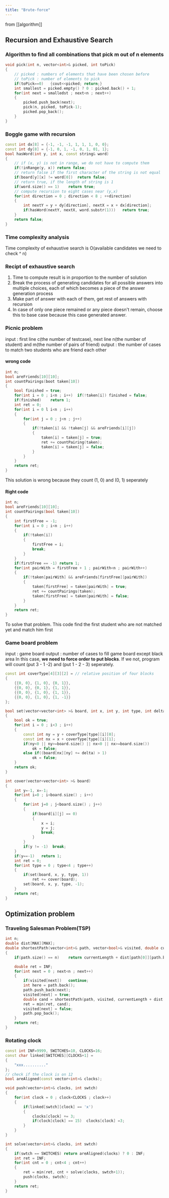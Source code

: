 ```yaml
---
title: "Brute-force"
---
```

from [[algorithm]]

## Recursion and Exhaustive Search
### Algorithm to find all combinations that pick m out of n elements

```C++
void pick(int n, vector<int>& picked, int toPick)
{
    // picked : numbers of elements that have been chosen before
    // toPick : number of elements to pick 
    if(toPick==0)   {cout<<picked; return;}
    int smallest = picked.empty() ? 0 : picked.back() + 1;
    for(int next = smalledst ; next<n ; next++)
    {
        picked.push_back(next);
        pick(n, picked, toPick-1);
        picked.pop_back();
    }
}
```
### Boggle game with recursion
```C++
const int dx[8] = {-1, -1, -1, 1, 1, 1, 0, 0};
const int dy[8] = {-1, 0, 1, -1, 0, 1, 01, 1};
bool hasWord(int y, int x, const string& word)
{
    // if (x, y) is not in range, we do not have to compute them
    if(!inRange(y, x)) return false;
    // return false if the first character of the string is not equal
    if(board[y][x] != word[0])  return false;
    // return true, if the length of string is 1
    if(word.size() == 1)    return true;
    // compute recursion to eight cases near (y,x)
    for(int direction = 0 ; direction < 8 ; ++direction)
    {
        int nextY = y + dy[direction], nextX = x + dx[direction];
        if(hasWord(nextY, nextX, word.substr(1)))   return true;
    }
    return false;
}
```
### Time complexity analysis
Time complexity of exhaustive search is O(available candidates we need to check ^ n)

### Recipt of exhaustive search
1. Time to compute result is in proportion to the number of solution
2. Break the process of generating candidates for all possible answers into multiple choices, each of which becomes a piece of the answer generation process
3. Make part of answer with each of them, get rest of answers with recursion
4. In case of only one piece remained or any piece doesn't remain, choose this to base case because this case generated answer.

### Picnic problem
input : first line c(the number of testcase), next line n(the number of student) and m(the number of pairs of friend)
output : the number of cases to match two students who are friend each other
#### wrong code
``` C++
int n;
bool areFriends[10][10];
int countPairings(boot taken[10])
{
    bool finished = true;
    for(int i = 0 ; i<n ; i++)  if(!taken[i]) finished = false;
    if(finished)    return 1;
    int ret = 0;
    for(int i = 0 l i<n ; i++)
    {
        for(int j = 0 ; j<n ; j++)
        {
            if(!taken[i] && !taken[j] && areFriends[i][j])
            {
                taken[i] = taken[j] = true;
                ret += countPairing(taken);
                taken[i] = taken[j] = false;
            }
        }
    }
    return ret;
}
```
This solution is wrong because they count (1, 0) and (0, 1) seperately

#### Right code
``` C++
int n;
bool areFriends[10][10];
int countPairings(bool taken[10])
{
    int firstFree = -1;
    for(int i = 0 ; i<n ; i++)
    {
        if(!taken[i])
        {
            firstFree = i;
            break;
        }
    }
    if(firstFree == -1) return 1;
    for(int pairWith = firstFree + 1 ; pairWith<n ; pairWith++)
    {
        if(!taken[pairWith] && areFriends[firstFree][pairWith])
        {
            taken[firstFree] = taken[pairWith] = true;
            ret += countPairings(taken);
            taken[firstFree] = taken[pairWith] = false;
        }
    }
    return ret;
}
```
To solve that problem. This code find the first student who are not matched yet and match him first

### Game board problem
input : game board
output : number of cases to fill game board except black area
In this case, **we need to force order to put blocks**. If we not, program will count (put 3 - 1 -2) and (put 1 - 2 - 3) seperately.

```C++
const int coverType[4][3][2] = // relative position of four blocks
{
    {{0, 0}, {1, 0}, {0, 1}},
    {{0, 0}, {0, 1}, {1, 1}},
    {{0, 0}, {1, 0}, {1, 1}},
    {{0, 0}, {1, 0}, {1, -1}}
};

bool set(vector<vector<int> >& board, int x, int y, int type, int delta)
{
    bool ok = true;
    for(int i = 0 ; i<3 ; i++)
    {
        const int ny = y + coverType[type][i][0];
        const int nx = x + coverType[type][i][1];
        if(ny<0 || ny>=board.size() || nx<0 || nx>=board.size())
            ok = false;
        else if((board[nx][ny] += delta) > 1)
            ok = false;
    }
    return ok;
}

int cover(vector<vector<int> >& board)
{
    int y=-1, x=-1;
    for(int i=0 ; i<board.size() ; i++)
    {
        for(int j=0 ; j<board.size() ; j++)
        {
            if(board[i][j] == 0)
            {
                x = i;
                y = j;
                break;
            }
        }
        if(y != -1)  break;
    }
    if(y==-1)   return 1;
    int ret = 0;
    for(int type = 0 ; type<4 ; type++)
    {
        if(set(board, x, y, type, 1))
            ret += cover(board);
        set(board, x, y, type, -1);
    }
    return ret;
}
```
## Optimization problem
### Traveling Salesman Problem(TSP)
``` C++
int n;
double dist[MAX][MAX];
double shortestPath(vector<int>& path, vector<bool>& visited, double currentLength)
{
    if(path.size() == n)    return currentLength + dist[path[0]][path.back()];

    double ret = INF;
    for(int next = 0 ; next<n ; next++)
    {
        if(visited[next])   continue;
        int here = path.back();
        path.push_back(next);
        visited[next] = true;
        double cand = shortestPath(path, visited, currentLength + dist[here][next]);
        ret = min(ret, cand);
        visited[next] = false;
        path.pop_back();
    }
    return ret;
}
```
### Rotating clock
```C++
const int INF=9999, SWITCHES=10, CLOCKS=16;
const char linked[SWITCHES][CLOCKS+1] = 
{
    "xxx.........."
};
// check if the clock is on 12
bool areAligned(const vector<int>& clocks);

void push(vector<int>& clocks, int swtch)
{
    for(int clock = 0 ; clock<CLOCKS ; clock++)
    {
        if(linked[swtch][clock] == 'x')
        {
            clocks[clock] += 3;
            if(clock[clock] == 15)  clocks[clock] =3;
        }
    }
}

int solve(vector<int>& clocks, int swtch)
{
    if(swtch == SWITCHES) return areAligned(clocks) ? 0 : INF;
    int ret = INF;
    for(int cnt = 0 ; cnt<4 ; cnt++)
    {
        ret = min(ret, cnt + solve(clocks, swtch+1));
        push(clocks, swtch);
    }
    return ret;
}
```
